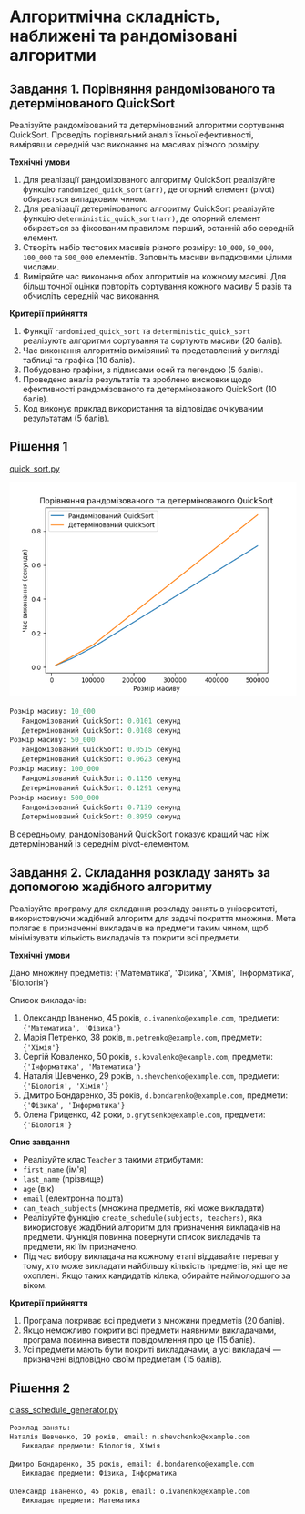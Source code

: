 # Алгоритмічна складність, наближені та рандомізовані алгоритми

## Завдання 1. Порівняння рандомізованого та детермінованого QuickSort

Реалізуйте рандомізований та детермінований алгоритми сортування QuickSort. Проведіть порівняльний аналіз їхньої ефективності, вимірявши середній час виконання на масивах різного розміру.

**Технічні умови**

1. Для реалізації рандомізованого алгоритму QuickSort реалізуйте функцію `randomized_quick_sort(arr)`, де опорний елемент (pivot) обирається випадковим чином.
2. Для реалізації детермінованого алгоритму QuickSort реалізуйте функцію `deterministic_quick_sort(arr)`, де опорний елемент обирається за фіксованим правилом: перший, останній або середній елемент.
3. Створіть набір тестових масивів різного розміру: `10_000`, `50_000`, `100_000` та `500_000` елементів. Заповніть масиви випадковими цілими числами.
4. Виміряйте час виконання обох алгоритмів на кожному масиві. Для більш точної оцінки повторіть сортування кожного масиву 5 разів та обчисліть середній час виконання.

**Критерії прийняття**

1. Функції `randomized_quick_sort` та `deterministic_quick_sort` реалізують алгоритми сортування та сортують масиви (20 балів).
2. Час виконання алгоритмів виміряний та представлений у вигляді таблиці та графіка (10 балів).
3. Побудовано графіки, з підписами осей та легендою (5 балів).
4. Проведено аналіз результатів та зроблено висновки щодо ефективності рандомізованого та детермінованого QuickSort (10 балів).
5. Код виконує приклад використання та відповідає очікуваним результатам (5 балів).

## Рішення 1

[quick_sort.py](quick_sort.py)

![quicksort plot](md.media/quicksort_plot.png)

```py
Розмір масиву: 10_000
   Рандомізований QuickSort: 0.0101 секунд
   Детермінований QuickSort: 0.0108 секунд
Розмір масиву: 50_000
   Рандомізований QuickSort: 0.0515 секунд
   Детермінований QuickSort: 0.0623 секунд
Розмір масиву: 100_000
   Рандомізований QuickSort: 0.1156 секунд
   Детермінований QuickSort: 0.1291 секунд
Розмір масиву: 500_000
   Рандомізований QuickSort: 0.7139 секунд
   Детермінований QuickSort: 0.8959 секунд
```

В середньому, рандомізований QuickSort показує кращий час ніж детермінований із середнім pivot-елементом.

## Завдання 2. Складання розкладу занять за допомогою жадібного алгоритму

Реалізуйте програму для складання розкладу занять в університеті, використовуючи жадібний алгоритм для задачі покриття множини. Мета полягає в призначенні викладачів на предмети таким чином, щоб мінімізувати кількість викладачів та покрити всі предмети.

**Технічні умови**

Дано множину предметів: {'Математика', 'Фізика', 'Хімія', 'Інформатика', 'Біологія'}

Список викладачів:

1. Олександр Іваненко, 45 років, `o.ivanenko@example.com`, предмети: `{'Математика', 'Фізика'}`
2. Марія Петренко, 38 років, `m.petrenko@example.com`, предмети: `{'Хімія'}`
3. Сергій Коваленко, 50 років, `s.kovalenko@example.com`, предмети: `{'Інформатика', 'Математика'}`
4. Наталія Шевченко, 29 років, `n.shevchenko@example.com`, предмети: `{'Біологія', 'Хімія'}`
5. Дмитро Бондаренко, 35 років, `d.bondarenko@example.com`, предмети: `{'Фізика', 'Інформатика'}`
6. Олена Гриценко, 42 роки, `o.grytsenko@example.com`, предмети: `{'Біологія'}`

**Опис завдання**

- Реалізуйте клас `Teacher` з такими атрибутами:
- `first_name` (ім'я)
- `last_name` (прізвище)
- `age` (вік)
- `email` (електронна пошта)
- `can_teach_subjects` (множина предметів, які може викладати)
- Реалізуйте функцію `create_schedule(subjects, teachers)`, яка використовує жадібний алгоритм для призначення викладачів на предмети. Функція повинна повернути список викладачів та предмети, які їм призначено.
- Під час вибору викладача на кожному етапі віддавайте перевагу тому, хто може викладати найбільшу кількість предметів, які ще не охоплені. Якщо таких кандидатів кілька, обирайте наймолодшого за віком.

**Критерії прийняття**

1. Програма покриває всі предмети з множини предметів (20 балів).
2. Якщо неможливо покрити всі предмети наявними викладачами, програма повинна вивести повідомлення про це (15 балів).
3. Усі предмети мають бути покриті викладачами, а усі викладачі — призначені відповідно своїм предметам (15 балів).


## Рішення 2
[class_schedule_generator.py](class_schedule_generator.py)

```
Розклад занять:
Наталія Шевченко, 29 років, email: n.shevchenko@example.com
   Викладає предмети: Біологія, Хімія

Дмитро Бондаренко, 35 років, email: d.bondarenko@example.com
   Викладає предмети: Фізика, Інформатика

Олександр Іваненко, 45 років, email: o.ivanenko@example.com
   Викладає предмети: Математика
```